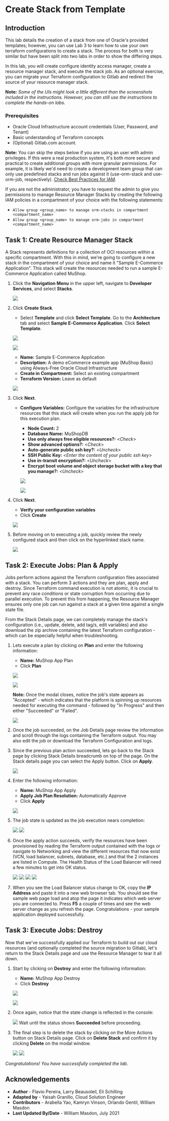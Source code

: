 # Create Stack from Template

## Introduction

This lab details the creation of a stack from one of Oracle's provided templates; however, you can use Lab 3 to learn how to use your own terraform configurations to create a stack. The process for both is very similar but have been split into two labs in order to show the differing steps. 

In this lab, you will create configure identity access manager, create a resource manager stack, and execute the stack job.  As an optional exercise, you can migrate your Terraform configuration to Gitlab and redirect the source of your resource manager stack.

**Note:** *Some of the UIs might look a little different than the screenshots included in the instructions. However, you can still use the instructions to complete the hands-on labs.*

### Prerequisites

- Oracle Cloud Infrastructure account credentials (User, Password, and Tenant)
- Basic understanding of Terraform concepts
- (Optional) Gitlab.com account.

**Note:** You can skip the steps below if you are using an user with admin privileges. If this were a real production system, it's both more secure and practical to create additional groups with more granular permissions. For example, it is likely we'd need to create a development team group that can only use predefined stacks and run jobs against it (use-orm-stack and use-orm-job, respectively).
[Check Best Practices for IAM](https://docs.cloud.oracle.com/iaas/Content/Security/Concepts/security_features.htm#IdentityandAccessManagementIAMService).

If you are not the administrator, you have to request the admin to give you permissions to manage Resource Manager Stacks by creating the following IAM policies in a compartment of your choice with the following statements:

  - `Allow group <group_name> to manage orm-stacks in compartment <compartment_name>`
  - `Allow group <group_name> to manage orm-jobs in compartment <compartment_name>`



## Task 1: Create Resource Manager Stack

 A Stack represents definitions for a collection of OCI resources within a specific compartment. With this in mind, we're going to configure a new stack in the compartment of your choice and name it "Sample E-Commerce Application". This stack will create the resources needed to run a sample E-Commerce Application called MuShop. 
 

1. Click the **Navigation Menu** in the upper left, navigate to **Developer Services**, and select **Stacks**.

	![](https://raw.githubusercontent.com/oracle/learning-library/master/common/images/console/developer-resmgr-stacks.png " ")

2. Click **Create Stack**.

      - Select **Template** and click **Select Template**. Go to the **Architecture** tab and select **Sample E-Commerce Application**. Click **Select Template**.

      ![](./images/template.png) 

      ![](./images/select-template.png) 


      - **Name:** Sample E-Commerce Application
      - **Description:** A demo eCommerce example app (MuShop Basic) using Always-Free Oracle Cloud Infrastructure
      - **Create in Compartment:** Select an existing compartment
      - **Terraform Version:** Leave as default

    ![](./../template-stack/images/create-stack-1.png " ")

3. Click **Next**.   
      - **Configure Variables:** Configure the variables for the infrastructure resources that this stack will create when you run the apply job for this execution plan.
        - **Node Count:** 2
        - **Database Name:** MuShopDB
        - **Use only always free eligible resources?:** <*Check*>
        - **Show advanced options?:** <*Check*>
        - **Auto-generate public ssh key?:** <*Uncheck*>
        - **SSH Public Key:** <*Enter the content of your public ssh key*>
        - **Use in-transit encryption?:** <*Uncheck*>
        - **Encrypt boot volume and object storage bucket with a key that you manage?:** <*Uncheck*>


        ![](./../template-stack/images/create-stack-2.png " ")

        ![](./../template-stack/images/create-stack-3.png " ")

4. Click **Next**.
      - **Verify your configuration variables**
      - Click **Create**

     ![](./../template-stack/images/create-stack-4.png " ")

5. Before moving on to executing a job, quickly review the newly configured stack and then click on the hyperlinked stack name.

    ![](./../template-stack/images/stack-list.png " ")

## Task 2: Execute Jobs: Plan & Apply

Jobs perform actions against the Terraform configuration files associated with a stack. You can perform 3 actions and they are plan, apply and destroy. Since Terraform command execution is not atomic, it is crucial to prevent any race conditions or state corruption from occurring due to parallel execution. To prevent this from happening, the Resource Manager ensures only one job can run against a stack at a given time against a single state file.

From the Stack Details page, we can completely manage the stack's configuration (i.e., update, delete, add tag/s, edit variables) and also download the zip archive containing the latest Terraform configuration - which can be especially helpful when troubleshooting.

1. Lets execute a plan by clicking on **Plan** and enter the following information:

      - **Name:** MuShop App Plan
      - Click **Plan**

    ![](./../template-stack/images/plan1.png " ")

    ![](./../template-stack/images/plan2.png " ")

    **Note:** Once the modal closes, notice the job's state appears as "Accepted" - which indicates that the platform is spinning up resources needed for executing the command  - followed by "In Progress" and then either "Succeeded" or "Failed".

    ![](./../template-stack/images/plan3.png " ")

2. Once the job succeeded, on the Job Details page review the information and scroll through the logs containing the Terraform output. You may also edit the job or download the Terraform Configuration and logs.

3. Since the previous plan action succeeded, lets go back to the Stack page by clicking Stack Details breadcrumb on top of the page. On the Stack details page you can select the Apply button. Click on **Apply**.

    ![](./../template-stack/images/apply1.png " ")

4. Enter the following information:

      - **Name:** MuShop App Apply
      - **Apply Job Plan Resolution:** Automatically Approve
      - Click **Apply**

    ![](./../template-stack/images/apply2.png " ")

5. The job state is updated as the job execution nears completion:

   ![](./../template-stack/images/apply3.png " ")
   ![](./../template-stack/images/apply4.png " ")
   
6. Once the apply action succeeds, verify the resources have been provisioned by reading the Terraform output contained with the logs or navigate to Networking and view the different resources that now exist (VCN, load balancer, subnets, database, etc.) and that the 2 instances are listed in Compute. The Health Status of the Load Balancer will need a few minutes to get into OK status.

    ![](./../template-stack/images/loadbalancer.png " ")
    ![](./../template-stack/images/instances.png " ")
    ![](./../template-stack/images/database.png " ")
    ![](./../template-stack/images/vcn.png " ")

7. When you see the Load Balancer status change to OK, copy the **IP Address** and paste it into a new web browser tab.  You should see the sample web page load and atop the page it indicates which web server you are connected to.  Press **F5** a couple of times and see the web server change as you refresh the page.  Congratulations - your sample application deployed successfully.


## Task 3: Execute Jobs: Destroy

Now that we've successfully applied our Terraform to build out our cloud resources (and optionally completed the source migration to Gitlab), let's return to the Stack Details page and use the Resource Manager to tear it all down.

1. Start by clicking on  **Destroy** and enter the following information:

      - **Name:** MuShop App Destroy
      - Click **Destroy**

    ![](./../template-stack/images/destroy1.png " ")

    ![](./../template-stack/images/destroy2.png " ")

1. Once again, notice that the state change is reflected in the console:  

    ![](./../template-stack/images/destroy3.png " ")
    Wait until the status shows **Succeeded** before proceeding.

1. The final step is to delete the stack by clicking on the More Actions button on Stack Details page. Click on **Delete Stack** and confirm it by clicking **Delete** on the modal window.

    ![](./../template-stack/images/destroy4.png " ")
    ![](./../template-stack/images/destroy5.png " ")


*Congratulations! You have successfully completed the lab.*

## Acknowledgements

- **Author** - Flavio Pereira, Larry Beausoleil, Eli Schilling
- **Adapted by** -  Yaisah Granillo, Cloud Solution Engineer
- **Contributors** - Arabella Yao, Kamryn Vinson, Orlando Gentil, William Masdon
- **Last Updated By/Date** - William Masdon, July 2021

